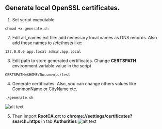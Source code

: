 ## Generate local OpenSSL certificates.

1. Set script executable
```
chmod +x generate.sh
```
2. Edit alt_names.ext file: add necessary local names as DNS records. Also add these names to /etc/hosts like:
```
127.0.0.0 app.local admin.app.local
```
3. Edit path to store generated certificates. Change <strong>CERTSPATH</strong> environment variable value in the script
```
CERTSPATH=$HOME/Documents/test
```
4. Generate certificates. Also, you can change others values like CommonName or CityName etc.
```
./generate.sh
```
![alt text](https://raw.githubusercontent.com/oleksiivelychko/generate-openssl/master/screens/screen_1.png)

5. Then import <strong>RootCA.crt</strong> to <strong>chrome://settings/certificates?search=https</strong> in tab <strong>Authorities</strong>
![alt text](https://raw.githubusercontent.com/oleksiivelychko/generate-openssl/master/screens/screen_2.png)
